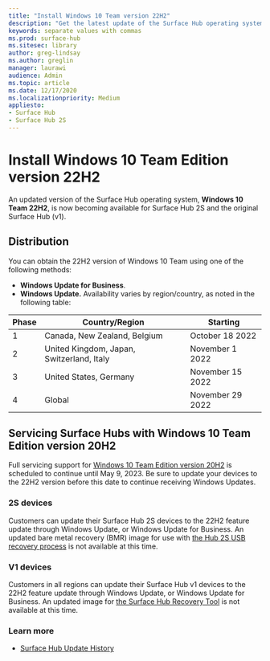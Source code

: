 ```yaml
---
title: "Install Windows 10 Team version 22H2"
description: "Get the latest update of the Surface Hub operating system, Windows 10 Team 22H2."
keywords: separate values with commas
ms.prod: surface-hub
ms.sitesec: library
author: greg-lindsay
ms.author: greglin
manager: laurawi
audience: Admin
ms.topic: article
ms.date: 12/17/2020
ms.localizationpriority: Medium
appliesto:
- Surface Hub
- Surface Hub 2S
---
```

# Install Windows 10 Team Edition version 22H2

An updated version of the Surface Hub operating system, **Windows 10 Team 22H2**, is now becoming available for Surface Hub 2S and the original Surface Hub (v1). 

## Distribution

You can obtain the 22H2 version of Windows 10 Team using one of the following methods:

- **Windows Update for Business**.
- **Windows Update.** Availability varies by region/country, as noted in the following table:

| Phase | Country/Region                            | Starting         |
| ----- | ----------------------------------------- | ---------------- |
| 1     | Canada, New Zealand, Belgium              | October 18 2022  |
| 2     | United Kingdom, Japan, Switzerland, Italy | November 1 2022  |
| 3     | United States, Germany                    | November 15 2022 |
| 4     | Global                                    | November 29 2022 |

## Servicing Surface Hubs with Windows 10 Team Edition version 20H2 

Full servicing support for [Windows 10 Team Edition version 20H2](https://support.microsoft.com/topic/november-12-2019-kb4525245-os-build-15063-2172-dfc81b85-11a6-54ef-4370-11408193419f) is scheduled to continue until May 9, 2023. Be sure to update your devices to the 22H2 version before this date to continue receiving Windows Updates.

### 2S devices 

Customers can update their Surface Hub 2S devices to the 22H2 feature update through Windows Update, or Windows Update for Business. An updated bare metal recovery (BMR) image for use with [the Hub 2S USB recovery process](surface-hub-2s-recover-reset.md#recover-surface-hub-2s-by-using-a-usb-recovery-drive) is not available at this time.

### V1 devices 

Customers in all regions can update their Surface Hub v1 devices to the 22H2 feature update through Windows Update, or Windows Update for Business. An updated image for [the Surface Hub Recovery Tool](surface-hub-recovery-tool.md) is not available at this time.

### Learn more

- [Surface Hub Update History](surface-hub-update-history.md)
